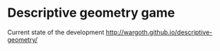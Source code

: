 Descriptive geometry game
====================

Current state of the development http://wargoth.github.io/descriptive-geometry/
